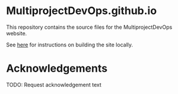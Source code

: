 # MultiprojectDevOps.github.io

This repository contains the source files for the MultiprojectDevOps website.

See [here](https://github.com/MultiprojectDevOps/MultiprojectDevOps.github.io/blob/master/docs/README.md) for instructions on building the site locally.


# Acknowledgements 

TODO: Request acknowledgement text
